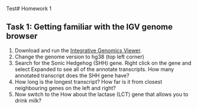 Test# Homework 1

## Task 1: Getting familiar with the IGV genome browser

 1. Download and run the [Integrative Genomics Viewer](http://software.broadinstitute.org/software/igv/).
 2. Change the genome version to hg38 (top left corner)
 3. Search for the Sonic Hedgehog (SHH) gene. Right click on the gene and select Expanded to see all of the annotate transcripts. How many annotated transcript does the SHH gene have?
 4. How long is the longest transcript? How far is it from closest neighbouring genes on the left and right?
 5. Now switch to the 
How about the lactase (LCT) gene that allows you to drink milk?

<!--stackedit_data:
eyJoaXN0b3J5IjpbLTEzOTI3MTU1NTNdfQ==
-->